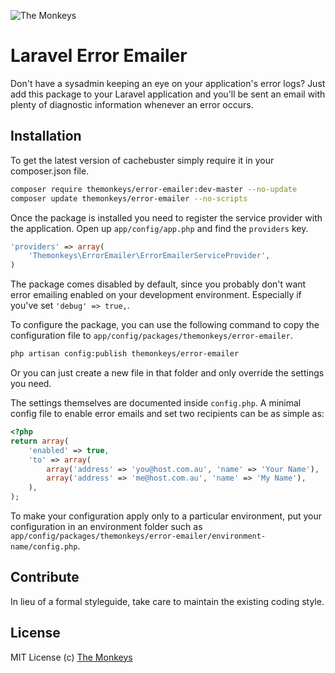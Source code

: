 ![The Monkeys](http://www.themonkeys.com.au/img/monkey_logo.png)

Laravel Error Emailer
=====================

Don't have a sysadmin keeping an eye on your application's error logs? Just add this package to your Laravel application
and you'll be sent an email with plenty of diagnostic information whenever an error occurs.


Installation
------------
To get the latest version of cachebuster simply require it in your composer.json file.

```bash
composer require themonkeys/error-emailer:dev-master --no-update
composer update themonkeys/error-emailer --no-scripts
```

Once the package is installed you need to register the service provider with the application. Open up
`app/config/app.php` and find the `providers` key.

```php
'providers' => array(
    'Themonkeys\ErrorEmailer\ErrorEmailerServiceProvider',
)
```

The package comes disabled by default, since you probably don't want error emailing enabled on your development
environment. Especially if you've set `'debug' => true,`.

To configure the package, you can use the following command to copy the configuration file to
`app/config/packages/themonkeys/error-emailer`.

```sh
php artisan config:publish themonkeys/error-emailer
```

Or you can just create a new file in that folder and only override the settings you need.

The settings themselves are documented inside `config.php`. A minimal config file to enable error emails and set two
recipients can be as simple as:

```php
<?php
return array(
    'enabled' => true,
    'to' => array(
        array('address' => 'you@host.com.au', 'name' => 'Your Name'),
        array('address' => 'me@host.com.au', 'name' => 'My Name'),
    ),
);
```

To make your configuration apply only to a particular environment, put your configuration in an environment folder such
as `app/config/packages/themonkeys/error-emailer/environment-name/config.php`.


Contribute
----------

In lieu of a formal styleguide, take care to maintain the existing coding style.

License
-------

MIT License
(c) [The Monkeys](http://www.themonkeys.com.au/)
